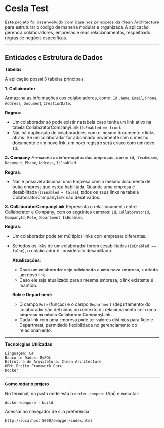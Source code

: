 
# Cesla Test

Este projeto foi desenvolvido com base nos princípios da Clean Architecture para estruturar o código de maneira modular e organizada. A aplicação gerencia colaboradores, empresas e seus relacionamentos, respeitando regras de negócio específicas.

--------

## Entidades e Estrutura de Dados

**Tabelas**

 A aplicação possui 3 tabelas principais:

   **1. Collaborator**
 
  Armazena as informações dos colaboradores, como:
            `Id` , `Name`, `Email`, `Phone`, `Address`,` Document`, `CreationDate`.

  **Regras:**
           
 - Um colaborador só pode existir na tabela caso tenha um link ativo na tabela CollaboratorCompanyLink (`IsEnabled == true`).
 - Não há duplicação de colaboradores com o mesmo documento e links ativos.
            Se um colaborador for adicionado novamente com o mesmo documento e um novo link, um novo registro será criado com um novo `Id`.

  **2. Company**
        Armazena as informações das empresas, como:
            `Id`,` TradeName`, `Document`, `Phone`, `Address`, `IsEnabled`.


 **Regras:**
-  Não é possível adicionar uma Empresa com o mesmo documento de outra empresa que esteja habilitada.
            Quando uma empresa é desabilitada (`IsEnabled = false`), todos os seus links na tabela CollaboratorCompanyLink são desativados.


**3. CollaboratorCompanyLink**
        Representa o relacionamento entre Collaborator e Company, com os seguintes campos:
            `Id`, `CollaboratorId`, `CompanyId`, `Role`, `Department`, `IsEnabled`.

**Regras:**
 - Um colaborador pode ter múltiplos links com empresas diferentes.
  - Se todos os links de um colaborador forem desabilitados (`IsEnabled == false`), o colaborador é considerado desabilitado.


       **Atualizações**:
     - Caso um colaborador seja adicionado a uma nova empresa, é criado um novo link.
     -  Caso ele seja atualizado para a mesma empresa, o link existente é mantido.

    **Role e Department:**

    -  O campo `Role` (função) e o campo `Department` (departamento) do colaborador são definidos no contexto do relacionamento com uma empresa na tabela CollaboratorCompanyLink.
    - Cada link com uma empresa pode ter valores distintos para Role e Department, permitindo flexibilidade no gerenciamento do relacionamento.

--------------------------------

**Tecnologias Utilizadas**
  
    Linguagem: C#
    Banco de Dados: MySQL
    Estrutura de Arquitetura: Clean Architecture
    ORM: Entity Framework Core
    Docker
  
  -------------------
  **Como rodar o projeto**

No terminal, na pasta onde está o `docker-compose` (Api) e executar:

    docker-compose --build

Acessar no navegador de sua preferência:

    http://localhost:5000/swagger/index.html


                
